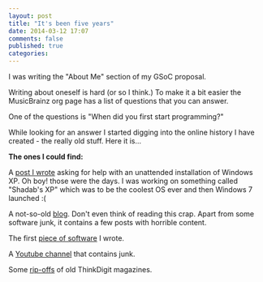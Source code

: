 ```yaml
---
layout: post
title: "It's been five years"
date: 2014-03-12 17:07
comments: false
published: true
categories: 
---
```


I was writing the "About Me" section of my GSoC proposal. 

Writing about oneself is hard (or so I think.) To make it a bit easier the MusicBrainz org page has a list of questions that you can answer.

One of the questions is "When did you first start programming?"

While looking for an answer I started digging into the online history I have created - the really old stuff. Here it is...

<!-- more -->

__The ones I could find:__

A [post I wrote](http://www.msfn.org/board/topic/146791-sp3-cd-cannot-format-driveshelp/) asking for help with an unattended installation of Windows XP. Oh boy! those were the days. I was working on something called "Shadab's XP" which was to be the coolest OS ever and then Windows 7 launched :(

A not-so-old [blog](http://shadabsofts.wordpress.com/). Don't even think of reading this crap. Apart from some software junk, it contains a few posts with horrible content.

The first [piece of software](http://code.google.com/p/batch-heal-clean/) I wrote.

A [Youtube channel](www.youtube.com/user/ShadabSofts‎) that contains junk.

Some [rip-offs](http://issuu.com/shadabsofts) of old ThinkDigit magazines.

